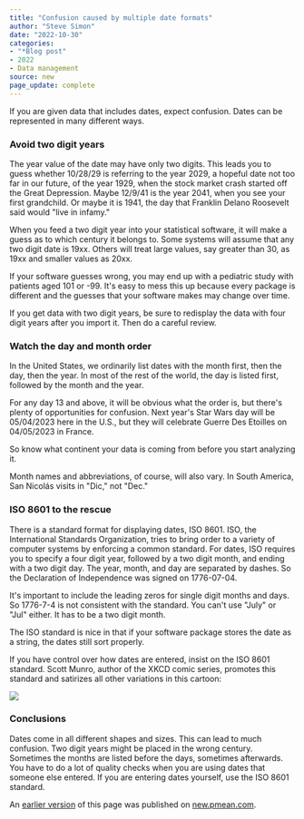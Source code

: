 ```yaml
---
title: "Confusion caused by multiple date formats"
author: "Steve Simon"
date: "2022-10-30"
categories: 
- "*Blog post"
- 2022
- Data management
source: new
page_update: complete
---
```


If you are given data that includes dates, expect confusion. Dates can be represented in many different ways.

### Avoid two digit years

The year value of the date may have only two digits. This leads you to guess whether 10/28/29 is referring to the year 2029, a hopeful date not too far in our future, of the year 1929, when the stock market crash started off the Great Depression. Maybe 12/9/41 is the year 2041, when you see your first grandchild. Or maybe it is 1941, the day that Franklin Delano Roosevelt said would "live in infamy."

When you feed a two digit year into your statistical software, it will make a guess as to which century it belongs to. Some systems will assume that any two digit date is 19xx. Others will treat large values, say greater than 30, as 19xx and smaller values as 20xx.

If your software guesses wrong, you may end up with a pediatric study with patients aged 101 or -99. It's easy to mess this up because every package is different and the guesses that your software makes may change over time.

If you get data with two digit years, be sure to redisplay the data with four digit years after you import it. Then do a careful review.

### Watch the day and month order

In the United States, we ordinarily list dates with the month first, then the day, then the year. In most of the rest of the world, the day is listed first, followed by the month and the year. 

For any day 13 and above, it will be obvious what the order is, but there's plenty of opportunities for confusion. Next year's Star Wars day will be 05/04/2023 here in the U.S., but they will celebrate Guerre Des Etoilles on 04/05/2023 in France. 

So know what continent your data is coming from before you start analyzing it.

Month names and abbreviations, of course, will also vary. In South America, San Nicolás visits in "Dic," not "Dec."

### ISO 8601 to the rescue

There is a standard format for displaying dates, ISO 8601. ISO, the International Standards Organization, tries to bring order to a variety of computer systems by enforcing a common standard. For dates, ISO requires you to specify a four digit year, followed by a two digit month, and ending with a two digit day. The year, month, and day are separated by dashes. So the Declaration of Independence was signed on 1776-07-04.

It's important to include the leading zeros for single digit months and days. So 1776-7-4 is not consistent with the standard. You can't use "July" or "Jul" either. It has to be a two digit month.

The ISO standard is nice in that if your software package stores the date as a string, the dates still sort properly.

If you have control over how dates are entered, insist on the ISO 8601 standard. Scott Munro, author of the XKCD comic series, promotes this standard and satirizes all other variations in this cartoon: 

![](https://imgs.xkcd.com/comics/iso_8601.png)

### Conclusions

Dates come in all different shapes and sizes. This can lead to much confusion. Two digit years might be placed in the wrong century. Sometimes the months are listed before the days, sometimes afterwards. You have to do a lot of quality checks when you are using dates that someone else entered. If you are entering dates yourself, use the ISO 8601 standard.

An [earlier version][sim2] of this page was published on [new.pmean.com][sim1].

[sim1]: http://new.pmean.com
[sim2]: http://new.pmean.com/date-formats/
